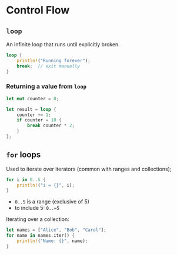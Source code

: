 # Control Flow

## `loop`

An infinite loop that runs until explicitly broken.


```rust
loop {
    println!("Running forever");
    break;  // exit manually
}
```

### Returning a value from `loop`

```rust
let mut counter = 0;

let result = loop {
    counter += 1;
    if counter = 10 {
        break counter * 2;
    }
};
```

## `for` loops

Used to iterate over iterators (common with ranges and collections);

```rust
for i in 0..5 {
    println!("i = {}", i);
}
```

- `0..5` is a range (exclusive of 5)
- to include 5: `0..=5`
  
Iterating over a collection:

```rust
let names = ["Alice", "Bob", "Carol"];
for name in names.iter() {
    println!("Name: {}", name);
}
```
